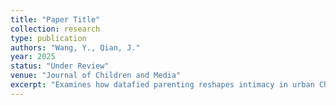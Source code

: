 ```yaml
---
title: "Paper Title"
collection: research
type: publication
authors: "Wang, Y., Qian, J."
year: 2025
status: "Under Review"
venue: "Journal of Children and Media"
excerpt: "Examines how datafied parenting reshapes intimacy in urban China."
---
```


